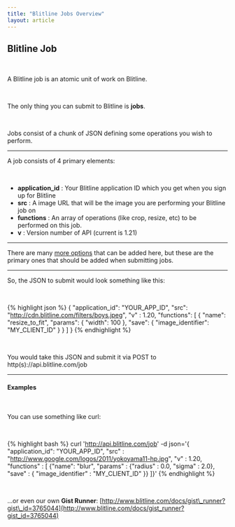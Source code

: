 ```yaml
---
title: "Blitline Jobs Overview"
layout: article
---
```


## Blitline Job

<br/>

A Blitline job is an atomic unit of work on Blitline. 

<br/>

The only thing you can submit to Blitline is **jobs**.

<br/>

Jobs consist of a chunk of JSON defining some operations you wish to perform.

---

A job consists of 4 primary elements:

<br/>

- **application_id** : Your Blitline application ID which you get when you sign up for Blitline
- **src** : A image URL that will be the image you are performing your Blitline job on
- **functions** : An array of operations (like crop, resize, etc) to be performed on this job.
- **v** : Version number of API (current is 1.21)

---

There are many [more options](/articles/advanced_options.html) that can be added here, but these are the primary ones that should be added when submitting jobs.

---
So, the JSON to submit would look something like this:

<br/>

{% highlight json %}
{
    "application_id": "YOUR_APP_ID",
    "src": "http://cdn.blitline.com/filters/boys.jpeg",
    "v" : 1.20,
    "functions": [
        {
            "name": "resize_to_fit",
            "params": {
                "width": 100
            },
            "save": {
                "image_identifier": "MY_CLIENT_ID"
            }
        }
    ]
}
{% endhighlight %}

<br/>

You would take this JSON and submit it via POST to http(s)://api.blitline.com/job

---

#### Examples

<br/>

You can use something like curl:

<br/>

{% highlight bash %}
curl 'http://api.blitline.com/job' -d json='{ "application_id": "YOUR_APP_ID", "src" : "http://www.google.com/logos/2011/yokoyama11-hp.jpg", "v" : 1.20, "functions" : [ {"name": "blur", "params" : {"radius" : 0.0,  "sigma" : 2.0}, "save" : { "image_identifier" : "MY_CLIENT_ID" }} ]}'
{% endhighlight %}

<br/>

...or even our own **Gist Runner**: [http://www.blitline.com/docs/gist\_runner?gist\_id=3765044](http://www.blitline.com/docs/gist_runner?gist_id=3765044)

<br/>
